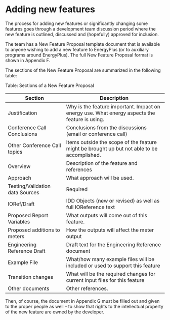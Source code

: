 # Adding new features

The process for adding new features or significantly changing some features goes through a development team discussion period where the new feature is outlined, discussed and (hopefully) approved for inclusion.

The team has a New Feature Proposal template document that is available to anyone wishing to add a new feature to EnergyPlus (or to auxiliary programs around EnergyPlus). The full New Feature Proposal format is shown in Appendix F.

The sections of the New Feature Proposal are summarized in the following table:

Table: Sections of a New Feature Proposal

Section|Description
-------|-----------
Justification|Why is the feature important.  Impact on energy use. What energy aspects the feature is using.
Conference Call Conclusions|Conclusions from the discussions (email or conference call)
Other Conference Call topics|Items outside the scope of the feature might be brought up but not able to be accomplished.
Overview|Description of the feature and references
Approach|What approach will be used.
Testing/Validation data Sources|Required
IORef/Draft|IDD Objects (new or revised) as well as full IOReference text
Proposed Report Variables|What outputs will come out of this feature.
Proposed additions to meters|How the outputs will affect the meter output
Engineering Reference Draft|Draft text for the Engineering Reference document
Example File|What/how many example files will be included or used to support this feature
Transition changes|What will be the required changes for current input files for this feature
Other documents|Other references.

Then, of course, the document in Appendix G must be filled out and given to the proper people as well – to show that rights to the intellectual property of the new feature are owned by the developer.
